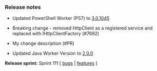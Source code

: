 ### Release notes
<!-- Please add your release notes in the following format:
- My change description (#PR)
-->

- Updated PowerShell Worker (PS7) to [3.0.1045](https://github.com/Azure/azure-functions-powershell-worker/releases/tag/v3.0.1045)
- Breaking change - removed HttpClient as a registered service and replaced with IHttpClientFactory (#7692)
- My change description (#PR)

- Updated Java Worker Version to [2.0.0](https://github.com/Azure/azure-functions-java-worker/releases/tag/2.0.0)

**Release sprint:** Sprint 111
[ [bugs](https://github.com/Azure/azure-functions-host/issues?q=is%3Aissue+milestone%3A%22Functions+Sprint+111%22+label%3Abug+is%3Aclosed) | [features](https://github.com/Azure/azure-functions-host/issues?q=is%3Aissue+milestone%3A%22Functions+Sprint+111%22+label%3Afeature+is%3Aclosed) ]
